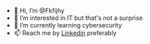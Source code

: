 - 👋 Hi, I’m @Fkfijhy
- 👀 I’m interested in IT but that's not a surprise
- 🌱 I’m currently learning cybersecurity
- 📫 Reach me by [Linkedin](linkedin.com/in/alexis-cadu-67924a21a) preferably

<!---
Fkfijhy/Fkfijhy is a ✨ special ✨ repository because its `README.md` (this file) appears on your GitHub profile.
You can click the Preview link to take a look at your changes.
--->
